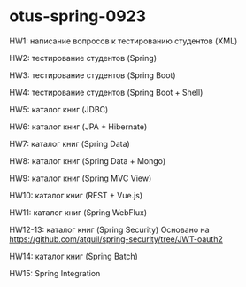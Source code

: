# otus-spring-0923

HW1: написание вопросов к тестированию студентов (XML)


HW2: тестирование студентов (Spring)


HW3: тестирование студентов (Spring Boot)


HW4: тестирование студентов (Spring Boot + Shell)


HW5: каталог книг (JDBC)


HW6: каталог книг (JPA + Hibernate)


HW7: каталог книг (Spring Data)


HW8: каталог книг (Spring Data + Mongo)


HW9: каталог книг (Spring MVC View)


HW10: каталог книг (REST + Vue.js)


HW11: каталог книг (Spring WebFlux)


HW12-13: каталог книг (Spring Security)
Основано на https://github.com/atquil/spring-security/tree/JWT-oauth2

HW14: каталог книг (Spring Batch)

HW15: Spring Integration
